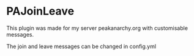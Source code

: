 # PAJoinLeave
This plugin was made for my server peakanarchy.org with customisable messages.

The join and leave messages can be changed in config.yml
